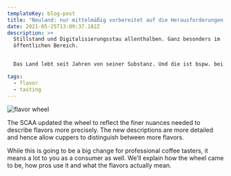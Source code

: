 ```yaml
---
templateKey: blog-post
title: "Neuland: nur mittelmäßig vorbereitet auf die Herausforderungen von morgen"
date: 2021-05-25T13:09:37.182Z
description: >+
  Stillstand und Digitalisierungsstau allenthalben. Ganz besonders im
  öffentlichen Bereich.


  Das Land lebt seit Jahren von seiner Substanz. Und die ist bspw. bei den Gesundheitsämtern u.a. leider das Fax. Dazu kommt in Deutschland überbordender und teilweise als Selbstzweck verkommener Datenschutz.

tags:
  - flavor
  - tasting
---
```


![flavor wheel](/img/flavor_wheel.jpg)

The SCAA updated the wheel to reflect the finer nuances needed to describe flavors more precisely. The new descriptions are more detailed and hence allow cuppers to distinguish between more flavors.

While this is going to be a big change for professional coffee tasters, it means a lot to you as a consumer as well. We’ll explain how the wheel came to be, how pros use it and what the flavors actually mean.
